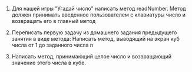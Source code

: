 
1. Для нашей игры "Угадай число" написать метод readNumber.  Метод должен принимать введенное пользователем с клавиатуры число и возвращать его в главный метод
 
2. Переписать первую задачу из домашнего задания предыдущего занятия в виде метода:
Написать метод, выводящий на экран куб числа от 1 до заданного числа n

3. Написать метод, принимающий целое число и возвращающий значение этого числа в кубе.






